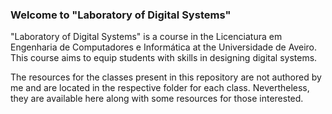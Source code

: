 ### Welcome to "Laboratory of Digital Systems"

"Laboratory of Digital Systems" is a course in the Licenciatura em Engenharia de Computadores e Informática at the Universidade de Aveiro. This course aims to equip students with skills in designing digital systems.

The resources for the classes present in this repository are not authored by me and are located in the respective folder for each class. Nevertheless, they are available here along with some resources for those interested.